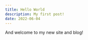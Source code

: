 ```yaml
---
title: Hello World
description: My first post!
date: 2022-06-04
---
```


And welcome to my new site and blog!
